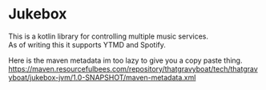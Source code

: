 # Jukebox
This is a kotlin library for controlling multiple music services.
<br>
As of writing this it supports YTMD and Spotify.

Here is the maven metadata im too lazy to give you a copy paste thing.
<br>
https://maven.resourcefulbees.com/repository/thatgravyboat/tech/thatgravyboat/jukebox-jvm/1.0-SNAPSHOT/maven-metadata.xml

